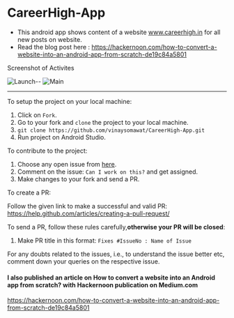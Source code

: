 # CareerHigh-App
* This android app shows content of a website www.careerhigh.in for all new posts on website.
* Read the blog post here : https://hackernoon.com/how-to-convert-a-website-into-an-android-app-from-scratch-de19c84a5801 

Screenshot of Activites

![Launch](https://github.com/vinaysomawat/CareerHigh-App/blob/master/images/Screenshot_20190110-145947.png)--
![Main](https://github.com/vinaysomawat/CareerHigh-App/blob/master/images/Screenshot_20190110-150002.png)

------------------------------------------------------------------
To setup the project on your local machine:

1. Click on `Fork`.
2. Go to your fork and `clone` the project to your local machine.
3. `git clone https://github.com/vinaysomawat/CareerHigh-App.git`
4. Run project on Android Studio.

To contribute to the project:

1. Choose any open issue from [here](https://github.com/vinaysomawat/vinaysomawat.github.io/issues). 
2. Comment on the issue: `Can I work on this?` and get assigned.
3. Make changes to your fork and send a PR.

To create a PR:

Follow the given link to make a successful and valid PR: https://help.github.com/articles/creating-a-pull-request/

To send a PR, follow these rules carefully,**otherwise your PR will be closed**:

1. Make PR title in this format: `Fixes #IssueNo : Name of Issue`

For any doubts related to the issues, i.e., to understand the issue better etc, comment down your queries on the respective issue.


#### I also published an article on How to convert a website into an Android app from scratch? with Hackernoon publication on Medium.com
https://hackernoon.com/how-to-convert-a-website-into-an-android-app-from-scratch-de19c84a5801 
